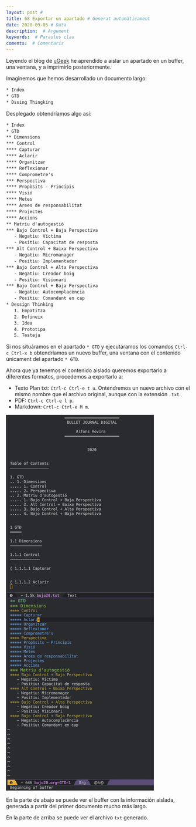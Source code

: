 ```yaml
---
layout: post # 
title: 68 Exportar un apartado # Generat automàticament
date: 2020-09-05 # Data
description:  # Argument
keywords:  # Paraules clau
coments:  # Comentaris
---
```


Leyendo el blog de [uGeek](https://ugeek.github.io/blog/post/2020-09-03-visualizar-aparte-una-cabecera-de-un-orgmode-en-emacs.html) he aprendido a aislar un apartado en un buffer, una ventana, y a imprimirlo posteriormente.

Imaginemos que hemos desarrollado un documento largo:

```txt
* Index
* GTD
* Dssing Thingking
```

Desplegado obtendríamos algo así:

```txt
* Index
* GTD
** Dimensions
*** Control
**** Capturar
**** Aclarir
**** Organitzar
**** Reflexionar
**** Comprometre's
*** Perspectiva
**** Propòsits - Principis
**** Visió
**** Metes
**** Àrees de responsabilitat
**** Projectes
**** Accions
** Matriu d'autogestió
*** Bajo Control + Baja Perspectiva
   - Negatiu: Víctima
   - Positiu: Capacitat de resposta
*** Alt Control + Baixa Perspectiva
   - Negatiu: Micromanager
   - Positiu: Implementador
*** Bajo Control + Alta Perspectiva
   - Negatiu: Creador boig
   - Positiu: Visionari
*** Bajo Control + Baja Perspectiva
   - Negatiu: Autocomplacència
   - Positiu: Comandant en cap
* Dessign Thinking
   1. Empatitza
   2. Defineix
   3. Idea
   4. Prototipa
   5. Testeja
```

Si nos situáramos en el apartado `* GTD` y ejecutáramos los comandos `Ctrl-c Ctrl-x b` obtendríamos un nuevo buffer, una ventana con el contenido únicament del apartado `* GTD`.

Ahora que ya tenemos el contenido aislado queremos exportarlo a diferentes formatos, procedemos a exportarlo a:

- Texto Plan txt: `Ctrl-c Ctrl-e t u`. Ontendremos un nuevo archivo con el mismo nombre que el archivo original, aunque con la extensión `.txt`.
- PDF: `Ctrl-c Ctrl-e l p`.
- Markdown: `Crtl-c Ctrl-e M m`.

![Nota](../img/nota.png)

En la parte de abajo se puede ver el buffer con la información aislada, generada a partir del primer documento mucho más largo.

En la parte de arriba se puede ver el archivo `txt` generado.

